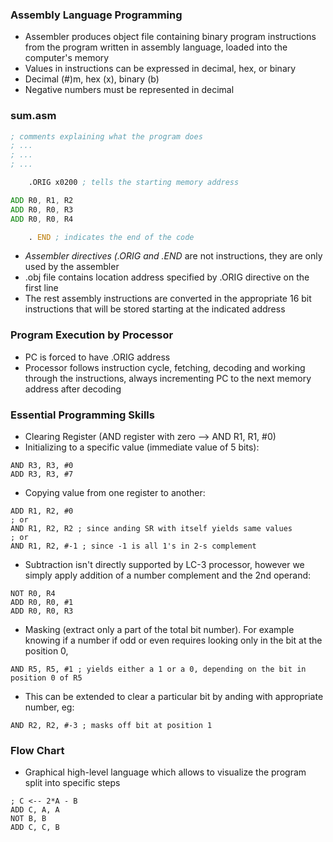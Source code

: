 ### Assembly Language Programming
- Assembler produces object file containing binary program instructions from the program written in assembly language, loaded into the computer's memory
- Values in instructions can be expressed in decimal, hex, or binary
- Decimal (#)m, hex (x), binary (b)
- Negative numbers must be represented in decimal


### sum.asm
```asm
; comments explaining what the program does
; ...
; ...
; ...

	.ORIG x0200 ; tells the starting memory address

ADD R0, R1, R2
ADD R0, R0, R3
ADD R0, R0, R4

	. END ; indicates the end of the code
```
- *Assembler directives (.ORIG and .END* are not instructions, they are only used by the assembler
- .obj file contains location address specified by .ORIG directive on the first line
- The rest assembly instructions are converted in the appropriate 16 bit instructions that will be stored starting at the indicated address 

### Program Execution by Processor
- PC is forced to have .ORIG address 
- Processor follows instruction cycle, fetching, decoding and working through the instructions, always incrementing PC to the next memory address after decoding


### Essential Programming Skills
- Clearing Register (AND register with zero --> AND R1, R1, #0)
- Initializing to a specific value (immediate value of 5 bits): 
```
AND R3, R3, #0
ADD R3, R3, #7
```
- Copying value from one register to another:
```
ADD R1, R2, #0
; or
AND R1, R2, R2 ; since anding SR with itself yields same values
; or 
AND R1, R2, #-1 ; since -1 is all 1's in 2-s complement
```
- Subtraction isn't directly supported by LC-3 processor, however we simply apply addition of a number complement and the 2nd operand:
```
NOT R0, R4
ADD R0, R0, #1
ADD R0, R0, R3
```
- Masking (extract only a part of the total bit number). For example knowing if a number if odd or even requires looking only in the bit at the position 0,
```
AND R5, R5, #1 ; yields either a 1 or a 0, depending on the bit in position 0 of R5
```
- This can be extended to clear a particular bit by anding with appropriate number, eg:
```
AND R2, R2, #-3 ; masks off bit at position 1
```

### Flow Chart
- Graphical high-level language which allows to visualize the program split into specific steps
```
; C <-- 2*A - B
ADD C, A, A
NOT B, B
ADD C, C, B
```